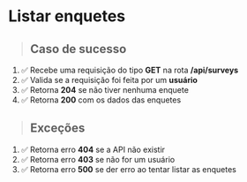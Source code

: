 # Listar enquetes

> ## Caso de sucesso

01. ✅ Recebe uma requisição do tipo **GET** na rota **/api/surveys**
02. ✅ Valida se a requisição foi feita por um **usuário**
03. ✅ Retorna **204** se não tiver nenhuma enquete
04. ✅ Retorna **200** com os dados das enquetes

> ## Exceções

01. ✅ Retorna erro **404** se a API não existir
02. ✅ Retorna erro **403** se não for um usuário
03. ✅ Retorna erro **500** se der erro ao tentar listar as enquetes